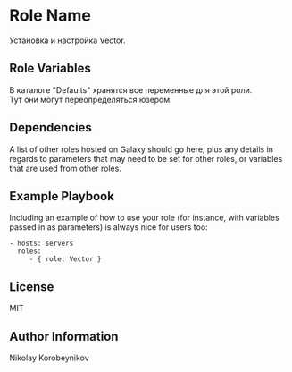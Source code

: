 Role Name
=========
Установка и настройка Vector.


Role Variables
--------------
В каталоге "Defaults" хранятся все переменные для этой роли.    
Тут они могут переопределяться юзером.

Dependencies
------------

A list of other roles hosted on Galaxy should go here, plus any details in regards to parameters that may need to be set for other roles, or variables that are used from other roles.

Example Playbook
----------------

Including an example of how to use your role (for instance, with variables passed in as parameters) is always nice for users too:

    - hosts: servers
      roles:
         - { role: Vector }

License
-------

MIT

Author Information
------------------
Nikolay Korobeynikov
